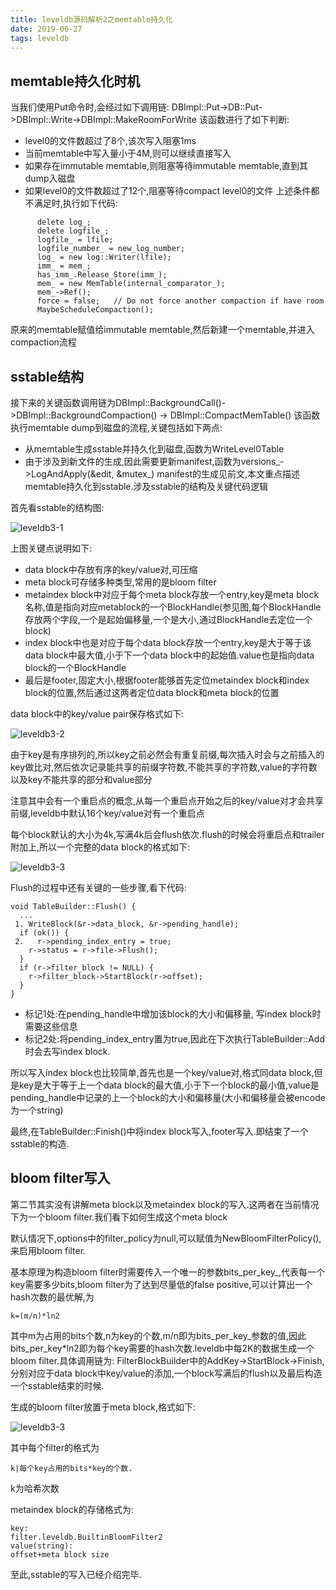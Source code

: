 ```yaml
---
title: leveldb源码解析2之memtable持久化
date: 2019-06-27
tags: leveldb
---
```


## memtable持久化时机

当我们使用Put命令时,会经过如下调用链:
DBImpl::Put->DB::Put->DBImpl::Write->DBImpl::MakeRoomForWrite
该函数进行了如下判断:
* level0的文件数超过了8个,该次写入阻塞1ms
* 当前memtable中写入量小于4M,则可以继续直接写入
* 如果存在immutable memtable,则阻塞等待immutable memtable,直到其dump入磁盘
* 如果level0的文件数超过了12个,阻塞等待compact level0的文件
上述条件都不满足时,执行如下代码:

```
 	  delete log_;
      delete logfile_;
      logfile_ = lfile;
      logfile_number_ = new_log_number;
      log_ = new log::Writer(lfile);
      imm_ = mem_;
      has_imm_.Release_Store(imm_);
      mem_ = new MemTable(internal_comparator_);
      mem_->Ref();
      force = false;   // Do not force another compaction if have room
      MaybeScheduleCompaction();
```

原来的memtable赋值给immutable memtable,然后新建一个memtable,并进入compaction流程

## sstable结构
接下来的关键函数调用链为DBImpl::BackgroundCall()->DBImpl::BackgroundCompaction()  -> DBImpl::CompactMemTable()
该函数执行memtable dump到磁盘的流程,关键包括如下两点:
* 从memtable生成sstable并持久化到磁盘,函数为WriteLevel0Table
* 由于涉及到新文件的生成,因此需要更新manifest,函数为versions_->LogAndApply(&edit, &mutex_)
manifest的生成见前文,本文重点描述memtable持久化到sstable.涉及sstable的结构及关键代码逻辑

首先看sstable的结构图:

![leveldb3-1](/img/leveldb3-1.png)

上图关键点说明如下:
* data block中存放有序的key/value对,可压缩
* meta block可存储多种类型,常用的是bloom filter
* metaindex block中对应于每个meta block存放一个entry,key是meta block名称,值是指向对应metablock的一个BlockHandle(参见图,每个BlockHandle存放两个字段,一个是起始偏移量,一个是大小,通过BlockHandle去定位一个block)
* index block中也是对应于每个data block存放一个entry,key是大于等于该data block中最大值,小于下一个data block中的起始值.value也是指向data block的一个BlockHandle
* 最后是footer,固定大小,根据footer能够首先定位metaindex block和index block的位置,然后通过这两者定位data block和meta block的位置

data block中的key/value pair保存格式如下:

![leveldb3-2](/img/leveldb3-2.png)

由于key是有序排列的,所以key之前必然会有重复前缀,每次插入时会与之前插入的key做比对,然后依次记录能共享的前缀字符数,不能共享的字符数,value的字符数以及key不能共享的部分和value部分

注意其中会有一个重启点的概念,从每一个重启点开始之后的key/value对才会共享前缀,leveldb中默认16个key/value对有一个重启点

每个block默认的大小为4k,写满4k后会flush依次.flush的时候会将重启点和trailer附加上,所以一个完整的data block的格式如下:

![leveldb3-3](/img/leveldb3-3.png)

Flush的过程中还有关键的一些步骤,看下代码:
```
void TableBuilder::Flush() {
  ...
 1. WriteBlock(&r->data_block, &r->pending_handle);
  if (ok()) {
 2.   r->pending_index_entry = true;
    r->status = r->file->Flush();
  }
  if (r->filter_block != NULL) {
    r->filter_block->StartBlock(r->offset);
  }
}
```
* 标记1处:在pending_handle中增加该block的大小和偏移量, 写index block时需要这些信息
* 标记2处:将pending_index_entry置为true,因此在下次执行TableBuilder::Add时会去写index block.

所以写入index block也比较简单,首先也是一个key/value对,格式同data block,但是key是大于等于上一个data block的最大值,小于下一个block的最小值,value是pending_handle中记录的上一个block的大小和偏移量(大小和偏移量会被encode为一个string)

最终,在TableBuilder::Finish()中将index block写入,footer写入.即结束了一个sstable的构造.

## bloom filter写入

第二节其实没有讲解meta block以及metaindex block的写入.这两者在当前情况下为一个bloom filter.我们看下如何生成这个meta block

默认情况下,options中的filter_policy为null,可以赋值为NewBloomFilterPolicy(),来启用bloom filter.

基本原理为构造bloom filter时需要传入一个唯一的参数bits_per_key_,代表每一个key需要多少bits,bloom filter为了达到尽量低的false positive,可以计算出一个hash次数的最优解,为
```
k=(m/n)*ln2
```
其中m为占用的bits个数,n为key的个数,m/n即为bits_per_key_参数的值,因此bits_per_key*ln2即为每个key需要的hash次数.leveldb中每2K的数据生成一个bloom filter.具体调用链为:
FilterBlockBuilder中的AddKey->StartBlock->Finish,分别对应于data block中key/value的添加,一个block写满后的flush以及最后构造一个sstable结束的时候.

生成的bloom filter放置于meta block,格式如下:

![leveldb3-3](/img/leveldb3-4.png)

其中每个filter的格式为 
```
k|每个key占用的bits*key的个数.
```
k为哈希次数

metaindex block的存储格式为:
```
key:
filter.leveldb.BuiltinBloomFilter2
value(string):
offset+meta block size
```
至此,sstable的写入已经介绍完毕.
















